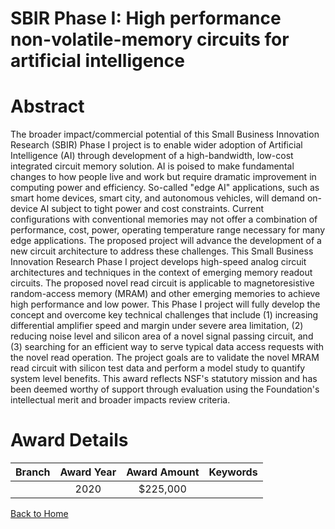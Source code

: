 
SBIR Phase I: High performance non-volatile-memory circuits for artificial intelligence
=======================================================================================

# Abstract


The broader impact/commercial potential of this Small Business Innovation Research (SBIR) Phase I project is to enable wider adoption of Artificial Intelligence (AI) through development of a high-bandwidth, low-cost integrated circuit memory solution. AI is poised to make fundamental changes to how people live and work but require dramatic improvement in computing power and efficiency. So-called "edge AI" applications, such as smart home devices, smart city, and autonomous vehicles, will demand on-device AI subject to tight power and cost constraints. Current configurations with conventional memories may not offer a combination of performance, cost, power, operating temperature range necessary for many edge applications. The proposed project will advance the development of a new circuit architecture to address these challenges. This Small Business Innovation Research Phase I project develops high-speed analog circuit architectures and techniques in the context of emerging memory readout circuits. The proposed novel read circuit is applicable to magnetoresistive random-access memory (MRAM) and other emerging memories to achieve high performance and low power. This Phase I project will fully develop the concept and overcome key technical challenges that include (1) increasing differential amplifier speed and margin under severe area limitation, (2) reducing noise level and silicon area of a novel signal passing circuit, and (3) searching for an efficient way to serve typical data access requests with the novel read operation. The project goals are to validate the novel MRAM read circuit with silicon test data and perform a model study to quantify system level benefits. This award reflects NSF's statutory mission and has been deemed worthy of support through evaluation using the Foundation's intellectual merit and broader impacts review criteria.  

# Award Details

|Branch|Award Year|Award Amount|Keywords|
| :---: | :---: | :---: | :---: |
||2020|$225,000||
  
  


[Back to Home](https://github.com/chrischow/dod_sbir_awards/Reports/JT/#626)